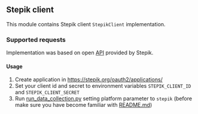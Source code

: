 ## Stepik client

This module contains Stepik client ``StepikClient`` implementation.

### Supported requests

Implementation was based on open [API](https://stepik.org/api/docs/) provided by Stepik.

#### Usage

1. Create application in https://stepik.org/oauth2/applications/
2. Set your client id and secret to environment variables `STEPIK_CLIENT_ID` and `STEPIK_CLIENT_SECRET`
3. Run [run_data_collection.py](../run_data_collection.py) setting platform parameter to `stepik` (before make sure you 
   have become familiar with [README.md](../README.md))

